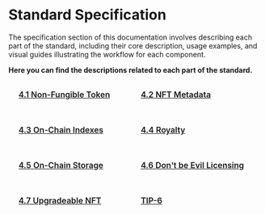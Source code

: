 # Standard Specification

The specification section of this documentation involves describing each part of the standard, including their core description, usage examples, and visual guides illustrating the workflow for each component.

**Here you can find the descriptions related to each part of the standard.**
<div class="sections-container">
  <div class="bridge-section-row">
    <a href="/docs/specifications/41.html">
      <span class="bridge-section">4.1 Non-Fungible Token</span>
   </a>
    <a href="/docs/specifications/42.html">
      <span class="bridge-section">4.2 NFT Metadata</span>
    </a>
  </div>
  <div class="bridge-section-row">
    <a href="/docs/specifications/44.html">
      <span class="bridge-section">4.3 On-Chain Indexes</span>
    </a>
    <a href="/docs/specifications/44.html">
      <span class="bridge-section">4.4 Royalty</span>
    </a>
  </div>  <div class="bridge-section-row">
    <a href="/docs/specifications/45.html">
      <span class="bridge-section">4.5 On-Chain Storage</span>
    </a>
    <a href="/docs/specifications/46.html">
      <span class="bridge-section">4.6 Don't be Evil Licensing</span>
    </a>
  </div>  <div class="bridge-section-row">
    <a href="/docs/specifications/47.html">
      <span class="bridge-section">4.7 Upgradeable NFT</span>
    </a>
    <a href="/docs/specifications/6.html">
      <span class="bridge-section">TIP-6</span>
    </a>
  </div>
</div>

<style>
.bridge-section-row {
  display: flex;
  flex-wrap: wrap;
  justify-content: space-between;
  margin : 10px;
}

.sections-container a{
    flex : 1;
}
.bridge-section {
  background-color: var(--vp-c-bg-mute);
  transition: background-color 0.1s;
  width : 98%;
  display: flex;
  padding: 1rem 0 1rem 10px;
  border: 1px solid var(--vp-c-divider);
  border-radius: 8px;
  font-weight: 600;
  font-size: 16px;
  text-align: left;
  margin-bottom: 0.5rem;
  cursor: pointer;;

}
</style>
